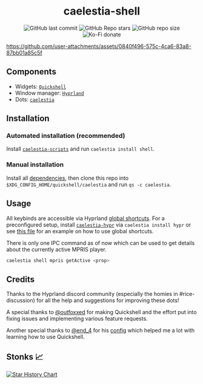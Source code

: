 <h1 align=center>caelestia-shell</h1>

<div align=center>
 
![GitHub last commit](https://img.shields.io/github/last-commit/caelestia-dots/shell?style=for-the-badge&labelColor=101418&color=9ccbfb)
![GitHub Repo stars](https://img.shields.io/github/stars/caelestia-dots/shell?style=for-the-badge&labelColor=101418&color=b9c8da)
![GitHub repo size](https://img.shields.io/github/repo-size/caelestia-dots/shell?style=for-the-badge&labelColor=101418&color=d3bfe6)
![Ko-Fi donate](https://img.shields.io/badge/donate-kofi?style=for-the-badge&logo=ko-fi&logoColor=ffffff&label=ko-fi&labelColor=101418&color=f16061&link=https%3A%2F%2Fko-fi.com%2Fsoramane)

</div>

https://github.com/user-attachments/assets/0840f496-575c-4ca6-83a8-87bb01a85c5f

## Components

- Widgets: [`Quickshell`](https://quickshell.outfoxxed.me)
- Window manager: [`Hyprland`](https://hyprland.org)
- Dots: [`caelestia`](https://github.com/caelestia-dots)

## Installation

### Automated installation (recommended)

Install [`caelestia-scripts`](https://github.com/caelestia-dots/scripts) and run `caelestia install shell`.

### Manual installation

Install all [dependencies](https://github.com/caelestia-dots/scripts/blob/main/install/shell.fish#L10), then
clone this repo into `$XDG_CONFIG_HOME/quickshell/caelestia` and run `qs -c caelestia`.

## Usage

All keybinds are accessible via Hyprland [global shortcuts](https://wiki.hyprland.org/Configuring/Binds/#dbus-global-shortcuts).
For a preconfigured setup, install [`caelestia-hypr`](https://github.com/caelestia-dots/hypr) via `caelestia install hypr` or see
[this file](https://github.com/caelestia-dots/hypr/blob/main/hyprland/keybinds.conf#L1-L29) for an example on how to use global
shortcuts.

There is only one IPC command as of now which can be used to get details about the currently active MPRIS player.
```sh
caelestia shell mpris getActive <prop>
```

## Credits

Thanks to the Hyprland discord community (especially the homies in #rice-discussion) for all the help and suggestions
for improving these dots!

A special thanks to [@outfoxxed](https://github.com/outfoxxed) for making Quickshell and the effort put into fixing issues
and implementing various feature requests.

Another special thanks to [@end_4](https://github.com/end-4) for his [config](https://github.com/end-4/dots-hyprland)
which helped me a lot with learning how to use Quickshell.

## Stonks 📈

<a href="https://www.star-history.com/#caelestia-dots/shell&Date">
 <picture>
   <source media="(prefers-color-scheme: dark)" srcset="https://api.star-history.com/svg?repos=caelestia-dots/shell&type=Date&theme=dark" />
   <source media="(prefers-color-scheme: light)" srcset="https://api.star-history.com/svg?repos=caelestia-dots/shell&type=Date" />
   <img alt="Star History Chart" src="https://api.star-history.com/svg?repos=caelestia-dots/shell&type=Date" />
 </picture>
</a>
